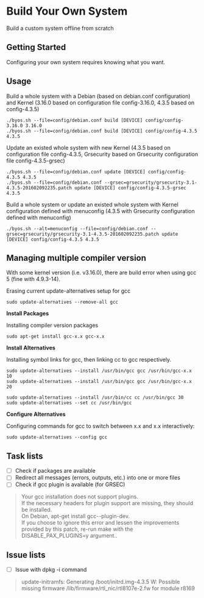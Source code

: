 # Build Your Own System 

Build a custom system offline from scratch

## Getting Started

Configuring your own system requires knowing what you want.

## Usage

Build a whole system with a Debian (based on debian.conf configuration) and Kernel (3.16.0 based on configuration file config-3.16.0, 4.3.5 based on config-4.3.5)
```
./byos.sh --file=config/debian.conf build [DEVICE] config/config-3.16.0 3.16.0
./byos.sh --file=config/debian.conf build [DEVICE] config/config-4.3.5 4.3.5
```
Update an existed whole system with new Kernel (4.3.5 based on configuration file config-4.3.5, Grsecurity based on Grsecurity configuration file config-4.3.5-grsec)
```
./byos.sh --file=config/debian.conf update [DEVICE] config/config-4.3.5 4.3.5
./byos.sh --file=config/debian.conf --grsec=grsecurity/grsecurity-3.1-4.3.5-201602092235.patch update [DEVICE] config/config-4.3.5-grsec 4.3.5
```
Build a whole system or update an existed whole system with Kernel configuration defined with menuconfig (4.3.5 with Grsecurity configuration defined with menuconfig)
```
./byos.sh --alt=menuconfig --file=config/debian.conf --grsec=grsecurity/grsecurity-3.1-4.3.5-201602092235.patch update [DEVICE] config/config-4.3.5 4.3.5
```

## Managing multiple compiler version

With some kernel version (i.e. v3.16.0), there are build error when using gcc 5 (fine with 4.9.3-14).

Erasing current update-alternatives setup for gcc

```
sudo update-alternatives --remove-all gcc 
```

**Install Packages**

Installing compiler version packages

```
sudo apt-get install gcc-x.x gcc-x.x
```

**Install Alternatives**

Installing symbol links for gcc, then linking cc to gcc respectively.

```
sudo update-alternatives --install /usr/bin/gcc gcc /usr/bin/gcc-x.x 10
sudo update-alternatives --install /usr/bin/gcc gcc /usr/bin/gcc-x.x 20

sudo update-alternatives --install /usr/bin/cc cc /usr/bin/gcc 30
sudo update-alternatives --set cc /usr/bin/gcc
```

**Configure Alternatives**

Configuring commands for gcc to switch between x.x and x.x interactively:

```
sudo update-alternatives --config gcc
```

## Task lists

- [ ] Check if packages are available
- [ ] Redirect all messages (errors, outputs, etc.) into one or more files
- [ ] Check if gcc plugin is available (for GRSEC)

> Your gcc installation does not support plugins.  
> If the necessary headers for plugin support are missing, they should be installed.  
> On Debian, apt-get install gcc-<ver>-plugin-dev.  
> If you choose to ignore this error and lessen the improvements provided by this patch, re-run make with the DISABLE_PAX_PLUGINS=y argument..

## Issue lists

- [ ] Issue with dpkg -i command

> update-initramfs: Generating /boot/initrd.img-4.3.5
> W: Possible missing firmware /lib/firmware/rtl_nic/rtl8107e-2.fw for module r8169
